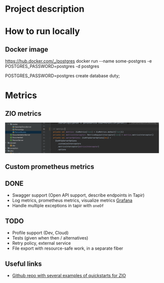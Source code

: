 
# Project description

# How to run locally

## Docker image

https://hub.docker.com/_/postgres
docker run --name some-postgres -e POSTGRES_PASSWORD=postgres -d postgres

POSTGRES_PASSWORD=postgres
create database duty;

# Metrics
## ZIO metrics
![img.png](img.png)

## Custom prometheus metrics


## DONE
* Swagger support (Open API support, describe endpoints in Tapir)
* Log metrics, prometheus metrics, visualize metrics [Grafana](https://zio.github.io/zio-zmx/docs/metrics/metrics_prometheus)
* Handle multiple exceptions in tapir with `oneOf` 

## TODO
* Profile support (Dev, Cloud)
* Tests (given when then / alternatives) 
* Retry policy, external service
* File export with resource-safe work, in a separate fiber

## Useful links
* [Github repo with several examples of quickstarts for ZIO](https://github.com/zio/zio-quickstarts)